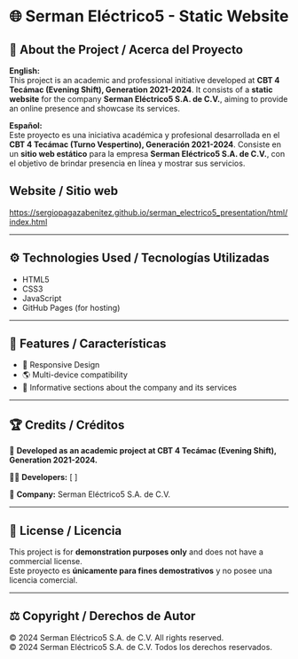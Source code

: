 # 🌐 Serman Eléctrico5 - Static Website

## 📖 About the Project / Acerca del Proyecto

**English:**  
This project is an academic and professional initiative developed at **CBT 4 Tecámac (Evening Shift), Generation 2021-2024**. It consists of a **static website** for the company **Serman Eléctrico5 S.A. de C.V.**, aiming to provide an online presence and showcase its services.

**Español:**  
Este proyecto es una iniciativa académica y profesional desarrollada en el **CBT 4 Tecámac (Turno Vespertino), Generación 2021-2024**. Consiste en un **sitio web estático** para la empresa **Serman Eléctrico5 S.A. de C.V.**, con el objetivo de brindar presencia en línea y mostrar sus servicios.

## Website / Sitio web
https://sergiopagazabenitez.github.io/serman_electrico5_presentation/html/index.html

---

## ⚙️ Technologies Used / Tecnologías Utilizadas

- HTML5
- CSS3
- JavaScript
- GitHub Pages (for hosting)

---

## 📌 Features / Características

- 📌 Responsive Design
- 🌎 Multi-device compatibility
- 📄 Informative sections about the company and its services

---

## 🏆 Credits / Créditos

📍 **Developed as an academic project at CBT 4 Tecámac (Evening Shift), Generation 2021-2024.**

👨‍💻 **Developers:** [ ]

📌 **Company:** Serman Eléctrico5 S.A. de C.V.

---

## 📜 License / Licencia

This project is for **demonstration purposes only** and does not have a commercial license.  
Este proyecto es **únicamente para fines demostrativos** y no posee una licencia comercial.

---

## ⚖️ Copyright / Derechos de Autor

© 2024 Serman Eléctrico5 S.A. de C.V. All rights reserved.  
© 2024 Serman Eléctrico5 S.A. de C.V. Todos los derechos reservados.
